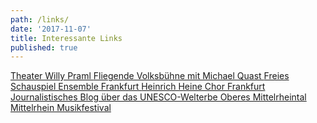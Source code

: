 ```yaml
---
path: /links/
date: '2017-11-07'
title: Interessante Links
published: true
---
```


<div class="linkis">

 
<a class="links" href="http://theaterwillypraml.de" target="_blank" rel="noopener noreferrer">
Theater Willy Praml    </a>
 
 
 <a class="links" href="https://www.fliegendevolksbuehne.de/" target="_blank" rel="noopener noreferrer">
 Fliegende Volksbühne mit Michael Quast
  </a>
 
  
 <a class="links" href="http://freiesschauspiel.de" target="_blank" rel="noopener noreferrer">
 Freies Schauspiel Ensemble Frankfurt
  </a>
 
 
<a class="links" href="http://heinrich-heine-chor.de" target="_blank" rel="noopener noreferrer">
 Heinrich Heine Chor Frankfurt
  </a>
  
<a class="links" href="http://mittelrheingold.de" target="_blank" rel="noopener noreferrer">
 Journalistisches Blog über das UNESCO-Welterbe Oberes Mittelrheintal
  </a>

  
  <a class="links" href="https://www.mittelrheinmusik.de/" target="_blank" rel="noopener noreferrer">
 Mittelrhein Musikfestival
  </a>

</div>


